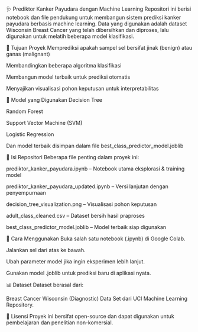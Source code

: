🩺 Prediktor Kanker Payudara dengan Machine Learning
Repositori ini berisi notebook dan file pendukung untuk membangun sistem prediksi kanker payudara berbasis machine learning. Data yang digunakan adalah dataset Wisconsin Breast Cancer yang telah dibersihkan dan diproses, lalu digunakan untuk melatih beberapa model klasifikasi.

🎯 Tujuan Proyek
Memprediksi apakah sampel sel bersifat jinak (benign) atau ganas (malignant)

Membandingkan beberapa algoritma klasifikasi

Membangun model terbaik untuk prediksi otomatis

Menyajikan visualisasi pohon keputusan untuk interpretabilitas

🧠 Model yang Digunakan
Decision Tree

Random Forest

Support Vector Machine (SVM)

Logistic Regression

Dan model terbaik disimpan dalam file best_class_predictor_model.joblib

📁 Isi Repositori
Beberapa file penting dalam proyek ini:

prediktor_kanker_payudara.ipynb – Notebook utama eksplorasi & training model

prediktor_kanker_payudara_updated.ipynb – Versi lanjutan dengan penyempurnaan

decision_tree_visualization.png – Visualisasi pohon keputusan

adult_class_cleaned.csv – Dataset bersih hasil praproses

best_class_predictor_model.joblib – Model terbaik siap digunakan

🚀 Cara Menggunakan
Buka salah satu notebook (.ipynb) di Google Colab.

Jalankan sel dari atas ke bawah.

Ubah parameter model jika ingin eksperimen lebih lanjut.

Gunakan model .joblib untuk prediksi baru di aplikasi nyata.

📊 Dataset
Dataset berasal dari:

Breast Cancer Wisconsin (Diagnostic) Data Set dari UCI Machine Learning Repository.

📄 Lisensi
Proyek ini bersifat open-source dan dapat digunakan untuk pembelajaran dan penelitian non-komersial.
